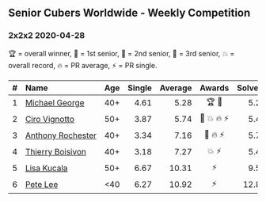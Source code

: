 <style>table {white-space: nowrap;}</style>

## Senior Cubers Worldwide - Weekly Competition
### 2x2x2 2020-04-28

🏆 = overall winner, 🥇 = 1st senior, 🥈 = 2nd senior, 🥉 = 3rd senior, 💥 = overall record, 🔥 = PR average, ⚡ = PR single.

| # | Name | Age | Single | Average | Awards | Solve 1 | Solve 2 | Solve 3 | Solve 4 | Solve 5 | Video |
| :--: | :-- | :--: | --: | --: | :--: | --: | --: | --: | --: | --: | :-- |
| 1 | [Michael George](../../persons/michael_george/222.md) | 40+ | 4.61 | 5.28 | 🏆 🥇 | 5.28 | DNF | 4.99 | 4.61 | 5.56 | [Link](https://www.facebook.com/events/535188653858103/permalink/535313977178904/) |
| 2 | [Ciro Vignotto](../../persons/ciro_vignotto/222.md) | 50+ | 3.87 | 5.74 | 🥈 💥 🔥 ⚡ | 5.44 | 5.74 | 6.05 | 3.87 | 10.22 | [Link](https://www.facebook.com/events/535188653858103/permalink/535791083797860/) |
| 3 | [Anthony Rochester](../../persons/anthony_rochester/222.md) | 40+ | 3.34 | 7.16 | 🥉 🔥 ⚡ | 5.73 | 8.32 | 7.44 | 3.34 | 12.34 | [Link](https://www.facebook.com/events/535188653858103/permalink/535220337188268/) |
| 4 | [Thierry Boisivon](../../persons/thierry_boisivon/222.md) | 40+ | 3.18 | 7.27 | 💥 ⚡ | 5.41 | 8.55 | 8.36 | 3.18 | 8.03 | [Link](https://www.facebook.com/events/535188653858103/permalink/536874390356196/) |
| 5 | [Lisa Kucala](../../persons/lisa_kucala/222.md) | 50+ | 6.67 | 10.31 | ⚡ | 9.51 | 14.80 | 12.00 | 6.67 | 9.43 | [Link](https://www.facebook.com/events/535188653858103/permalink/536101970433438/) |
| 6 | [Pete Lee](../../persons/pete_lee/222.md) | <40 | 6.27 | 10.92 | ⚡ | 12.82 | 6.27 | 11.44 | 8.51 | DNF | [Link](https://www.facebook.com/events/535188653858103/permalink/537622746948027/) |

<!-- Global site tag (gtag.js) - Google Analytics -->
<script async src="https://www.googletagmanager.com/gtag/js?id=UA-86348435-3"></script>
<script>window.dataLayer = window.dataLayer || []; function gtag() {dataLayer.push(arguments);} gtag('js', new Date()); gtag('config', 'UA-86348435-3');</script>
